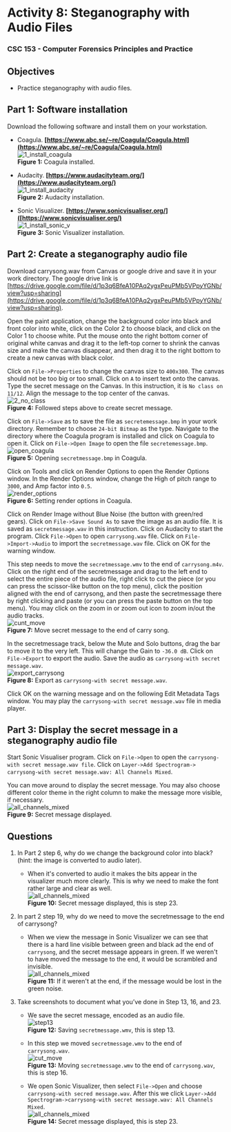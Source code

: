 # Activity 8: Steganography with Audio Files 
### CSC 153 - Computer Forensics Principles and Practice  

## Objectives  
* Practice steganography with audio files.

## Part 1: Software installation  
Download the following software and install them on your workstation.  

* Coagula. **[https://www.abc.se/~re/Coagula/Coagula.html](https://www.abc.se/~re/Coagula/Coagula.html)**    
![1_install_coagula](./images/1_install_coagula.png)  
**Figure 1:** Coagula installed.  

* Audacity. **[https://www.audacityteam.org/](https://www.audacityteam.org/)**  
![1_install_audacity](./images/1_install_audacity.png)  
**Figure 2:** Audacity installation.    

* Sonic Visualizer. **[https://www.sonicvisualiser.org/]([https://www.sonicvisualiser.org/)**  
![1_install_sonic_v](./images/1_install_sonic_v.png)  
**Figure 3:** Sonic Visualizer installation.


## Part 2: Create a steganography audio file  
Download carrysong.wav from Canvas or google drive and save it in your work directory. The
google drive link is [https://drive.google.com/file/d/1p3q6BfeA10PAq2ygxPeuPMb5VPpyYGNb/view?usp=sharing](https://drive.google.com/file/d/1p3q6BfeA10PAq2ygxPeuPMb5VPpyYGNb/view?usp=sharing).

Open the paint application, change the background color into black and front color into
white, click on the Color 2 to choose black, and click on the Color 1 to choose white. Put the mouse onto the right bottom corner of original white canvas and drag it to the left-top corner to shrink the canvas size and make the canvas disappear, and then drag it to the right bottom to create a new canvas with black color.

Click on `File->Properties` to change the canvas size to `400x300`. The canvas should not be too big or too small. Click on `A` to insert text onto the canvas. Type the secret message on the Canvas. In this instruction, it is `No class on 11/12`. Align the message to the top center of the canvas.  
![2_no_class](./images/2_no_class.png)  
**Figure 4:** Followed steps above to create secret message.  


Click on `File->Save` as to save the file as `secretemessage.bmp` in your work directory. Remember
to choose `24-bit Bitmap` as the type.  Navigate to the directory where the Coagula program is installed and click on Coagula to open it. Click on `File->Open Image` to open the file `secretemessage.bmp`.  
![open_coagula](./images/open_coagula.png)  
**Figure 5:** Opening `secretmessage.bmp` in Coagula.   


Click on Tools and click on Render Options to open the Render Options window. In the Render Options window, change the High of pitch range to `3000`, and Amp factor into `0.5`.  
![render_options](./images/render_options.png)  
**Figure 6:** Setting render options in Coagula.  


Click on Render Image without Blue Noise (the button with green/red gears). Click on `File->Save Sound As` to save the image as an audio file. It is saved as `secretmessage.wav` in this instruction. Click on Audacity to start the program. Click `File->Open` to open `carrysong.wav` file. Click on `File->Import->Audio` to import the `secretmessage.wav` file. Click on OK for the warning
window.   

This step needs to move the `secretmessage.wmv` to the end of `carrysong.m4v`. Click on the right end of the secretmessage and drag to the left end to select the entire piece of the audio file, right click to cut the piece (or you can press the scissor-like button on the top menu), click the position aligned with the end of carrysong, and then paste the secretmessage there by right clicking and paste (or you can press the paste button on the top menu). You may click on the zoom in or zoom out icon to zoom in/out the audio tracks.  
![cunt_move](./images/cut_move.png)  
**Figure 7:** Move secret message to the end of carry song.  

In the secretmessage track, below the Mute and Solo buttons, drag the bar to move it to the very left. This will change the Gain to `-36.0 dB`. Click on `File->Export` to export the audio. Save the audio as `carrysong-with secret message.wav`.  
![export_carrysong](./images/export_carrysong.png)  
**Figure 8:** Export as `carrysong-with secret message.wav`.  

Click OK on the warning message and on the following Edit Metadata Tags window. You may play the `carrysong-with secret message.wav` file in media player.    


## Part 3: Display the secret message in a steganography audio file  

Start Sonic Visualiser program. Click on `File->Open` to open the `carrysong-with secret message.wav file`. Click on `Layer->Add Spectrogram-> carrysong-with secret message.wav: All Channels Mixed`. 

You can move around to display the secret message. You may also choose different color theme in the right column to make the message more visible, if necessary.    
![all_channels_mixed](./images/all_channels_mixed.png)  
**Figure 9:**  Secret message displayed.    

 

## Questions  
1. In Part 2 step 6, why do we change the background color into black? (hint: the image is converted to audio later).  
	*  When it's converted to audio it makes the bits appear in the visualizer much more clearly. This is why we need to make the font rather large and clear as well.  
	![all_channels_mixed](./images/all_channels_mixed.png)  
	**Figure 10:**  Secret message displayed, this is step 23.  

2. In part 2 step 19, why do we need to move the secretmessage to the end of carrysong?  
	* When we view the message in Sonic Visualizer we can see that there is a hard line visible between green and black ad the end of `carrysong`, and the secret message appears in green. If we weren't to have moved the message to the end, it would be scrambled and invisible.  
	![all_channels_mixed](./images/all_channels_mixed.png)  
	**Figure 11:**  If it weren't at the end, if the message would be lost in the green noise.   

3. Take screenshots to document what you’ve done in Step 13, 16, and 23.  
	* We save the secret message, encoded as an audio file.  
	![step13](./images/step13.png)    
	**Figure 12:** Saving `secretmessage.wmv`, this is step 13.  

	* In this step we moved `secretmessage.wmv` to the end of `carrysong.wav`.  
	![cut_move](./images/cut_move.png)  
	**Figure 13:** Moving `secretmessage.wmv` to the end of `carrysong.wav`, this is step 16.

	* We open Sonic Visualizer, then select `File->Open` and choose `carrysong-with secred message.wav`. After this we click `Layer->Add Spectrogram->carrysong-with secret message.wav: All Channels Mixed`.  
	![all_channels_mixed](./images/all_channels_mixed.png)  
	**Figure 14:**  Secret message displayed, this is step 23.  